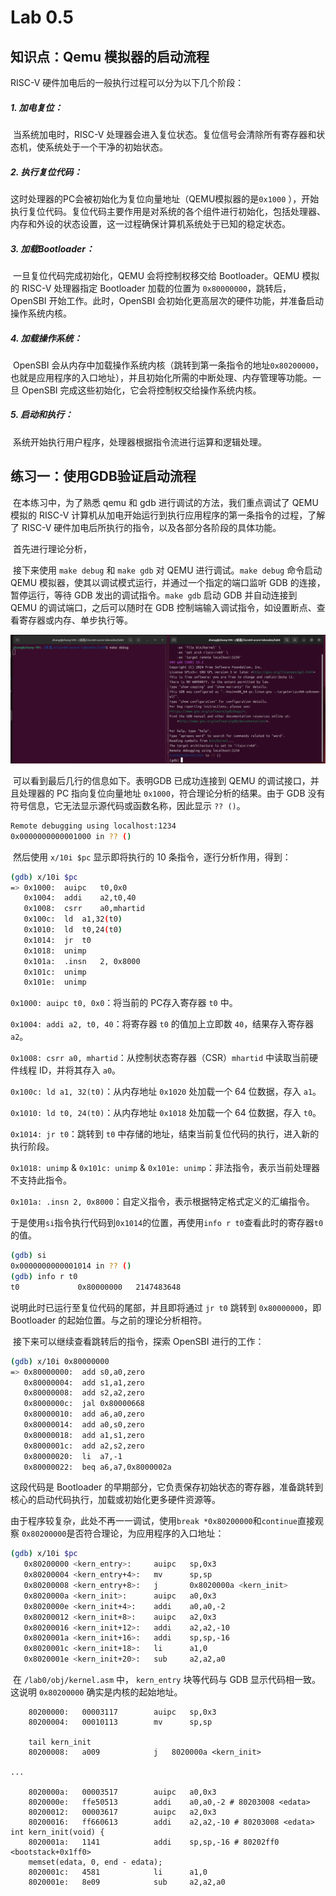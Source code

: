 # Lab 0.5

## 知识点：Qemu 模拟器的启动流程

RISC-V 硬件加电后的一般执行过程可以分为以下几个阶段：

##### 1. **加电复位：** 

​	当系统加电时，RISC-V 处理器会进入复位状态。复位信号会清除所有寄存器和状态机，使系统处于一个干净的初始状态。

##### 2. **执行复位代码：**

​	这时处理器的PC会被初始化为复位向量地址（QEMU模拟器的是`0x1000` ），开始执行复位代码。复位代码主要作用是对系统的各个组件进行初始化，包括处理器、内存和外设的状态设置，这一过程确保计算机系统处于已知的稳定状态。

##### 3. **加载Bootloader：**

​	一旦复位代码完成初始化，QEMU 会将控制权移交给 Bootloader。QEMU 模拟的 RISC-V 处理器指定 Bootloader 加载的位置为 `0x80000000`，跳转后，OpenSBI 开始工作。此时，OpenSBI 会初始化更高层次的硬件功能，并准备启动操作系统内核。

##### 4. **加载操作系统：**

​	OpenSBI 会从内存中加载操作系统内核（跳转到第一条指令的地址`0x80200000`，也就是应用程序的入口地址），并且初始化所需的中断处理、内存管理等功能。一旦 OpenSBI 完成这些初始化，它会将控制权交给操作系统内核。

##### 5. **启动和执行：**

​	系统开始执行用户程序，处理器根据指令流进行运算和逻辑处理。

## 练习一：使用GDB验证启动流程

​	在本练习中，为了熟悉 qemu 和 gdb 进行调试的方法，我们重点调试了 QEMU 模拟的 RISC-V 计算机从加电开始运行到执行应用程序的第一条指令的过程，了解了 RISC-V 硬件加电后所执行的指令，以及各部分各阶段的具体功能。

​	首先进行理论分析，

​	接下来使用 `make debug` 和 `make gdb` 对 QEMU 进行调试。`make debug` 命令启动 QEMU 模拟器，使其以调试模式运行，并通过一个指定的端口监听 GDB 的连接，暂停运行，等待 GDB 发出的调试指令。`make gdb` 启动 GDB 并自动连接到 QEMU 的调试端口，之后可以随时在 GDB 控制端输入调试指令，如设置断点、查看寄存器或内存、单步执行等。

![](lab0.5.assets/makefile.png)

​	可以看到最后几行的信息如下。表明GDB 已成功连接到 QEMU 的调试接口，并且处理器的 PC 指向复位向量地址 `0x1000`，符合理论分析的结果。由于 GDB 没有符号信息，它无法显示源代码或函数名称，因此显示 `?? ()`。

```bash
Remote debugging using localhost:1234
0x0000000000001000 in ?? ()
```

​	然后使用 `x/10i $pc` 显示即将执行的 10 条指令，逐行分析作用，得到：
```bash
(gdb) x/10i $pc
=> 0x1000:	auipc	t0,0x0
   0x1004:	addi	a2,t0,40
   0x1008:	csrr	a0,mhartid
   0x100c:	ld	a1,32(t0)
   0x1010:	ld	t0,24(t0)
   0x1014:	jr	t0
   0x1018:	unimp
   0x101a:	.insn	2, 0x8000
   0x101c:	unimp
   0x101e:	unimp
```

`0x1000: auipc t0, 0x0`：将当前的 PC存入寄存器 `t0` 中。

`0x1004: addi a2, t0, 40`：将寄存器 `t0` 的值加上立即数 `40`，结果存入寄存器 `a2`。

`0x1008: csrr a0, mhartid`：从控制状态寄存器（CSR）`mhartid` 中读取当前硬件线程 ID，并将其存入 `a0`。

`0x100c: ld a1, 32(t0)`：从内存地址 `0x1020` 处加载一个 64 位数据，存入 `a1`。

`0x1010: ld t0, 24(t0)`：从内存地址 `0x1018` 处加载一个 64 位数据，存入 `t0`。

`0x1014: jr t0`：跳转到 `t0` 中存储的地址，结束当前复位代码的执行，进入新的执行阶段。

`0x1018: unimp` & `0x101c: unimp` & `0x101e: unimp`：非法指令，表示当前处理器不支持此指令。

`0x101a: .insn 2, 0x8000`：自定义指令，表示根据特定格式定义的汇编指令。

​	于是使用`si`指令执行代码到`0x1014`的位置，再使用`info r t0`查看此时的寄存器`t0`的值。

```bash
(gdb) si
0x0000000000001014 in ?? ()
(gdb) info r t0
t0             0x80000000	2147483648
```

说明此时已运行至复位代码的尾部，并且即将通过 `jr t0` 跳转到 `0x80000000`，即 Bootloader 的起始位置。与之前的理论分析相符。

​	接下来可以继续查看跳转后的指令，探索 OpenSBI 进行的工作：

```bash
(gdb) x/10i 0x80000000
=> 0x80000000:	add	s0,a0,zero
   0x80000004:	add	s1,a1,zero
   0x80000008:	add	s2,a2,zero
   0x8000000c:	jal	0x80000668
   0x80000010:	add	a6,a0,zero
   0x80000014:	add	a0,s0,zero
   0x80000018:	add	a1,s1,zero
   0x8000001c:	add	a2,s2,zero
   0x80000020:	li	a7,-1
   0x80000022:	beq	a6,a7,0x8000002a
```

这段代码是 Bootloader 的早期部分，它负责保存初始状态的寄存器，准备跳转到核心的启动代码执行，加载或初始化更多硬件资源等。

​	由于程序较复杂，此处不再一一调试，使用`break *0x80200000`和`continue`直接观察 `0x80200000`是否符合理论，为应用程序的入口地址：

```bash
(gdb) x/10i $pc
   0x80200000 <kern_entry>:	    auipc	sp,0x3
   0x80200004 <kern_entry+4>:	mv	    sp,sp
   0x80200008 <kern_entry+8>:	j	    0x8020000a <kern_init>
   0x8020000a <kern_init>:	    auipc	a0,0x3
   0x8020000e <kern_init+4>:	addi	a0,a0,-2
   0x80200012 <kern_init+8>:	auipc	a2,0x3
   0x80200016 <kern_init+12>:	addi	a2,a2,-10
   0x8020001a <kern_init+16>:	addi	sp,sp,-16
   0x8020001c <kern_init+18>:	li	    a1,0
   0x8020001e <kern_init+20>:	sub	    a2,a2,a0
```

​	在 `/lab0/obj/kernel.asm` 中， `kern_entry` 块等代码与 GDB 显示代码相一致。这说明 `0x80200000` 确实是内核的起始地址。

```assembly
	80200000:	00003117        auipc	sp,0x3
    80200004:	00010113        mv	    sp,sp

    tail kern_init
    80200008:	a009            j	8020000a <kern_init>

...

    8020000a:	00003517        auipc	a0,0x3
    8020000e:	ffe50513        addi	a0,a0,-2 # 80203008 <edata>
    80200012:	00003617        auipc	a2,0x3
    80200016:	ff660613        addi	a2,a2,-10 # 80203008 <edata>
int kern_init(void) {
    8020001a:	1141            addi	sp,sp,-16 # 80202ff0 <bootstack+0x1ff0>
    memset(edata, 0, end - edata);
    8020001c:	4581            li	    a1,0
    8020001e:	8e09            sub	    a2,a2,a0
```

